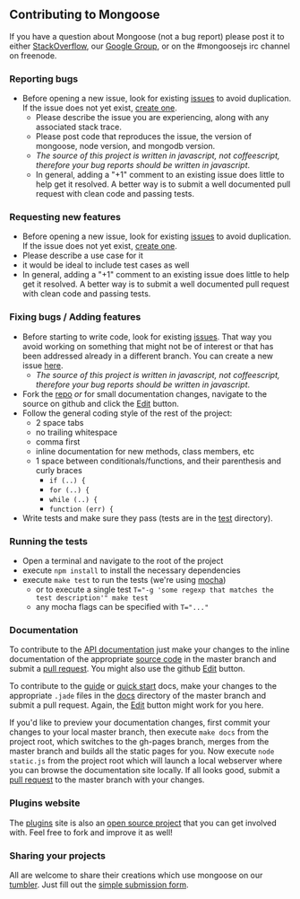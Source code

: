 ## Contributing to Mongoose

If you have a question about Mongoose (not a bug report) please post it to either [StackOverflow](http://stackoverflow.com/questions/tagged/mongoose), our [Google Group](http://groups.google.com/group/mongoose-orm), or on the #mongoosejs irc channel on freenode.

### Reporting bugs

- Before opening a new issue, look for existing [issues](https://github.com/learnboost/mongoose/issues) to avoid duplication. If the issue does not yet exist, [create one](https://github.com/learnboost/mongoose/issues/new).
  - Please describe the issue you are experiencing, along with any associated stack trace.
  - Please post code that reproduces the issue, the version of mongoose, node version, and mongodb version.
  - _The source of this project is written in javascript, not coffeescript, therefore your bug reports should be written in javascript_. 
  - In general, adding a "+1" comment to an existing issue does little to help get it resolved. A better way is to submit a well documented pull request with clean code and passing tests.

### Requesting new features

- Before opening a new issue, look for existing [issues](https://github.com/learnboost/mongoose/issues) to avoid duplication. If the issue does not yet exist, [create one](https://github.com/learnboost/mongoose/issues/new).
- Please describe a use case for it
- it would be ideal to include test cases as well
- In general, adding a "+1" comment to an existing issue does little to help get it resolved. A better way is to submit a well documented pull request with clean code and passing tests.

### Fixing bugs / Adding features

- Before starting to write code, look for existing [issues](https://github.com/learnboost/mongoose/issues). That way you avoid working on something that might not be of interest or that has been addressed already in a different branch. You can create a new issue [here](https://github.com/learnboost/mongoose/issues/new).
  - _The source of this project is written in javascript, not coffeescript, therefore your bug reports should be written in javascript_. 
- Fork the [repo](https://github.com/learnboost/mongoose) _or_ for small documentation changes, navigate to the source on github and click the [Edit](https://github.com/blog/844-forking-with-the-edit-button) button.
- Follow the general coding style of the rest of the project:
  - 2 space tabs
  - no trailing whitespace
  - comma first
  - inline documentation for new methods, class members, etc
  - 1 space between conditionals/functions, and their parenthesis and curly braces
    - `if (..) {`
    - `for (..) {`
    - `while (..) {`
    - `function (err) {`
- Write tests and make sure they pass (tests are in the [test](https://github.com/LearnBoost/mongoose/tree/master/test) directory).

### Running the tests
- Open a terminal and navigate to the root of the project
- execute `npm install` to install the necessary dependencies
- execute `make test` to run the tests (we're using [mocha](http://mochajs.org/))
  - or to execute a single test `T="-g 'some regexp that matches the test description'" make test`
  - any mocha flags can be specified with `T="..."`

### Documentation

To contribute to the [API documentation](http://mongoosejs.com/docs/api.html) just make your changes to the inline documentation of the appropriate [source code](https://github.com/LearnBoost/mongoose/tree/master/lib) in the master branch and submit a [pull request](https://help.github.com/articles/using-pull-requests/). You might also use the github [Edit](https://github.com/blog/844-forking-with-the-edit-button) button.

To contribute to the [guide](http://mongoosejs.com/docs/guide.html) or [quick start](http://mongoosejs.com/docs/index.html) docs, make your changes to the appropriate `.jade` files in the [docs](https://github.com/LearnBoost/mongoose/tree/master/docs) directory of the master branch and submit a pull request. Again, the [Edit](https://github.com/blog/844-forking-with-the-edit-button) button might work for you here.

If you'd like to preview your documentation changes, first commit your changes to your local master branch, then execute `make docs` from the project root, which switches to the gh-pages branch, merges from the master branch and builds all the static pages for you. Now execute `node static.js` from the project root which will launch a local webserver where you can browse the documentation site locally. If all looks good, submit a [pull request](https://help.github.com/articles/using-pull-requests/) to the master branch with your changes.

### Plugins website

The [plugins](http://plugins.mongoosejs.com/) site is also an [open source project](https://github.com/aheckmann/mongooseplugins) that you can get involved with. Feel free to fork and improve it as well!

### Sharing your projects

All are welcome to share their creations which use mongoose on our [tumbler](http://mongoosejs.tumblr.com/). Just fill out the [simple submission form](http://mongoosejs.tumblr.com/submit).
